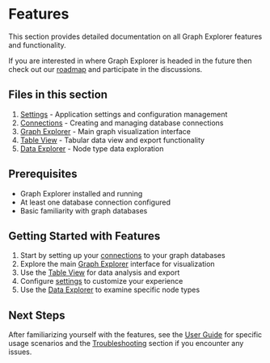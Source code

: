 # Features

This section provides detailed documentation on all Graph Explorer features and
functionality.

If you are interested in where Graph Explorer is headed in the future then check
out our [roadmap](../../ROADMAP.md) and participate in the discussions.

## Files in this section

1. [Settings](settings.md) - Application settings and configuration management
2. [Connections](connections.md) - Creating and managing database connections
3. [Graph Explorer](graph-explorer.md) - Main graph visualization interface
4. [Table View](table-view.md) - Tabular data view and export functionality
5. [Data Explorer](data-explorer.md) - Node type data exploration

## Prerequisites

- Graph Explorer installed and running
- At least one database connection configured
- Basic familiarity with graph databases

## Getting Started with Features

1. Start by setting up your [connections](connections.md) to your graph
   databases
2. Explore the main [Graph Explorer](graph-explorer.md) interface for
   visualization
3. Use the [Table View](table-view.md) for data analysis and export
4. Configure [settings](settings.md) to customize your experience
5. Use the [Data Explorer](data-explorer.md) to examine specific node types

## Next Steps

After familiarizing yourself with the features, see the
[User Guide](../user-guide/) for specific usage scenarios and the
[Troubleshooting](../troubleshooting/) section if you encounter any issues.
